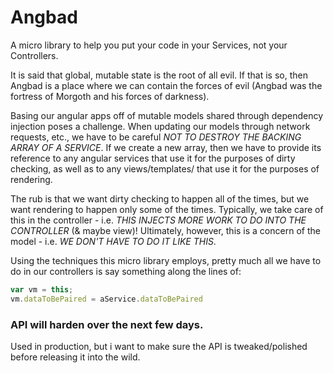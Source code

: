 # Angbad

A micro library to help you put your code in your Services, not your Controllers.

It is said that global, mutable state is the root of all evil. If that is so, then Angbad is a place where we can contain the forces of evil (Angbad was the fortress of Morgoth and his forces of darkness).

Basing our angular apps off of mutable models shared through dependency injection poses a challenge.  When updating our models through network requests, etc., we have to be careful *NOT TO DESTROY THE BACKING ARRAY OF A SERVICE*.  If we create a new array, then we have to provide its reference to any angular services that use it for the purposes of dirty checking, as well as to any views/templates/ that use it for the purposes of rendering.

The rub is that we want dirty checking to happen all of the times, but we want rendering to happen only some of the times.  Typically, we take care of this in the controller - i.e. *THIS INJECTS MORE WORK TO DO INTO THE CONTROLLER* (& maybe view)!  Ultimately, however, this is a concern of the model - i.e. *WE DON'T HAVE TO DO IT LIKE THIS*.

Using the techniques this micro library employs, pretty much all we have to do in our controllers is say something along the lines of:

```js
var vm = this;
vm.dataToBePaired = aService.dataToBePaired
```

### API will harden over the next few days.

Used in production, but i want to make sure the API is tweaked/polished before releasing it into the wild.

